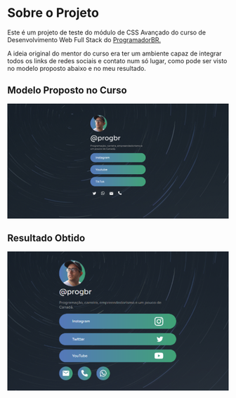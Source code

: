 <h1>Sobre o Projeto</h1>

<p>Este é um projeto de teste do módulo de CSS Avançado do curso de Desenvolvimento Web Full Stack do <a href="https://programadorbr.com/">ProgramadorBR.</a></p>

<p>A ideia original do mentor do curso era ter um ambiente capaz de integrar todos os links de redes sociais e contato num só lugar, como pode ser visto no modelo proposto abaixo e no meu resultado.</p>

<h2>Modelo Proposto no Curso</h2>

<img src="./modelo_projeto_social+link.png">

<h2>Resultado Obtido</h2>

<img src="./ProgBr.png">
